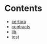 

# Contents
- [certora](/lib/openzeppelin-contracts/certora)
- [contracts](/lib/openzeppelin-contracts/contracts)
- [lib](/lib/openzeppelin-contracts/lib)
- [test](/lib/openzeppelin-contracts/test)
